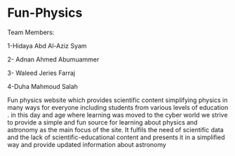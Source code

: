 # Fun-Physics

Team Members: 

1-Hidaya Abd Al-Aziz Syam 

2- Adnan Ahmed Abumuammer 

3- Waleed Jeries Farraj 

4-Duha Mahmoud Salah 



Fun physics website which provides scientific content simplifying physics in many ways for everyone including students from various levels of education . in this day and age where learning was moved to the cyber world we strive to provide a simple and fun source for learning about physics and astronomy as the main focus of the site.
It fulfils the need of scientific  data and the lack of scientific-educational content  and presents it in a  simplified way and provide updated information about astronomy
